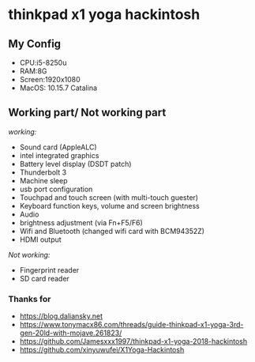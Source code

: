 # thinkpad x1 yoga hackintosh 

## My Config

* CPU:i5-8250u
* RAM:8G
* Screen:1920x1080
* MacOS: 10.15.7 Catalina

## Working part/ Not working part

_working:_

* Sound card (AppleALC)
* intel integrated graphics
* Battery level display (DSDT patch)
* Thunderbolt 3
* Machine sleep
* usb port configuration
* Touchpad and touch screen (with multi-touch guester)
* Keyboard function keys, volume and screen brightness 
* Audio
* brightness adjustment (via Fn+F5/F6)
* Wifi and Bluetooth (changed wifi card with BCM94352Z)
* HDMI output

_Not working:_
* Fingerprint reader
* SD card reader

### Thanks for 
* https://blog.daliansky.net
* https://www.tonymacx86.com/threads/guide-thinkpad-x1-yoga-3rd-gen-20ld-with-mojave.261823/
* https://github.com/Jamesxxx1997/thinkpad-x1-yoga-2018-hackintosh
* https://github.com/xinyuwufei/X1Yoga-Hackintosh
